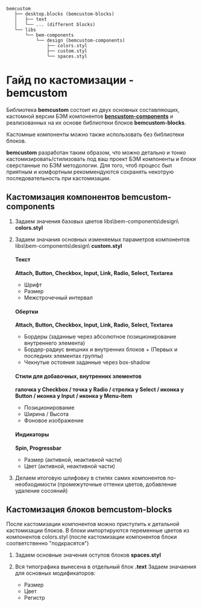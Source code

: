 ```
bemcustom
   ├── desktop.blocks (bemcustom-blocks)
   │   ├── text  
   │   └── ... (different blocks) 
   └── libs
       └── bem-components
           └── design (bemcustom-components)
               ├── colors.styl
               ├── custom.styl
               └── spaces.styl 
```

# Гайд по кастомизации - bemcustom
Библиотека **bemcustom** состоит из двух основных составляющих, кастомной версии БЭМ компонентов [**bencustom-components**](http://github.com) и реализованных на их основе библиотеки блоков **bemcustom-blocks**.

Кастомные компоненты можно также использовать без библиотеки блоков.

**bemcustom** разработан таким образом, что можно детально и тонко кастомизировать/стилизовать под ваш проект БЭМ компоненты и блоки сверстанные по БЭМ методологии. Для того, чтоб процесс был приятным и комфортным рекоммендуются сохранять некотрую последовательность при кастомизации.

## Кастомизация компонентов bemcustom-components
1. Задаем значения базовых цветов libs\bem-components\design\ **colors.styl**
2. Задаем значания основных изменяемых параметров компонентов libs\bem-components\design\ **custom.styl**
	
	#### Текст
	**Attach, Button, Checkbox, Input, Link, Radio, Select, Textarea**
	* Шрифт
	* Размер
	* Межстрочечный интервал

	#### Обертки
	**Attach, Button, Checkbox, Input, Link, Radio, Select, Textarea**
	* Бордеры (заданные через абсолютное позиционирование внутреннего элемента)
	* Бордер-радиус внешних и внутренних блоков + (Первых и последних элементах группы)
	* Чекнутые остояния заданные через box-shadow

	#### Стили для добавочных, внутренних элементов 
	**галочка у Checkbox / точка у Radio / стрелка у Select / иконка у Button / иконка у Input / иконка у Menu-item**
	* Позиционирование
	* Ширина / Высота
	* Фоновое изображение
	
	#### Индикаторы
	**Spin, Progressbar**
	* Размер (активной, неактивной части)
	* Цвет (активной, неактивной части)

3. Делаем итоговую шлифовку в стилях самих компонентов по-необходимости (промежуточные оттенки цветов, добавление удаление сосояний)

## Кастомизация блоков bemcustom-blocks
После кастомизации компонентов можно приступить к детальной кастомизации блоков. В блоки импортируются переменные цветов из компонентов colors.styl (после кастомизации компонентов блоки соответственно "подкрасятся") 

1. Задаем основные значения оступов блоков **spaces.styl** 

2. Вся типографика вынесена в отдельный блок **.text** Задаем значаения для основных модификаторов:
	* Размер
	* Цвет
	* Регистр
